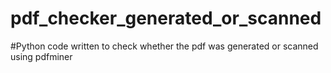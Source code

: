 # pdf_checker_generated_or_scanned

#Python code written to check whether the pdf was generated or scanned using pdfminer
